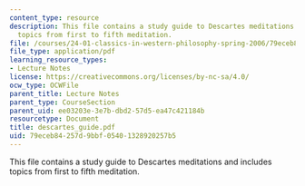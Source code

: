 ```yaml
---
content_type: resource
description: This file contains a study guide to Descartes meditations and includes
  topics from first to fifth meditation.
file: /courses/24-01-classics-in-western-philosophy-spring-2006/79eceb84257d9bbf05401328920257b5_descartes_guide.pdf
file_type: application/pdf
learning_resource_types:
- Lecture Notes
license: https://creativecommons.org/licenses/by-nc-sa/4.0/
ocw_type: OCWFile
parent_title: Lecture Notes
parent_type: CourseSection
parent_uid: ee03203e-3e7b-dbd2-57d5-ea47c421184b
resourcetype: Document
title: descartes_guide.pdf
uid: 79eceb84-257d-9bbf-0540-1328920257b5
---
```

This file contains a study guide to Descartes meditations and includes topics from first to fifth meditation.